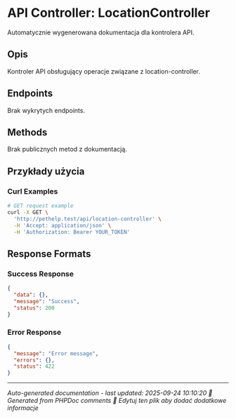 # API Controller: LocationController

Automatycznie wygenerowana dokumentacja dla kontrolera API.

## Opis
Kontroler API obsługujący operacje związane z location-controller.





## Endpoints

Brak wykrytych endpoints.

## Methods

Brak publicznych metod z dokumentacją.

## Przykłady użycia

### Curl Examples
```bash
# GET request example
curl -X GET \
  'http://pethelp.test/api/location-controller' \
  -H 'Accept: application/json' \
  -H 'Authorization: Bearer YOUR_TOKEN'
```

## Response Formats

### Success Response
```json
{
  "data": {},
  "message": "Success",
  "status": 200
}
```

### Error Response
```json
{
  "message": "Error message",
  "errors": {},
  "status": 422
}
```

---
*Auto-generated documentation - last updated: 2025-09-24 10:10:20*
*🤖 Generated from PHPDoc comments*
*📝 Edytuj ten plik aby dodać dodatkowe informacje*